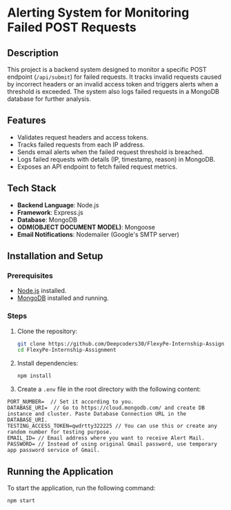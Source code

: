 # Alerting System for Monitoring Failed POST Requests

## Description
This project is a backend system designed to monitor a specific POST endpoint (`/api/submit`) for failed requests. It tracks invalid requests caused by incorrect headers or an invalid access token and triggers alerts when a threshold is exceeded. The system also logs failed requests in a MongoDB database for further analysis.

## Features
- Validates request headers and access tokens.
- Tracks failed requests from each IP address.
- Sends email alerts when the failed request threshold is breached.
- Logs failed requests with details (IP, timestamp, reason) in MongoDB.
- Exposes an API endpoint to fetch failed request metrics.

## Tech Stack
- **Backend Language**: Node.js
- **Framework**: Express.js
- **Database**: MongoDB
- **ODM(OBJECT DOCUMENT MODEL)**: Mongoose
- **Email Notifications**: Nodemailer (Google's SMTP server)


## Installation and Setup

### Prerequisites
- [Node.js](https://nodejs.org/) installed.
- [MongoDB](https://www.mongodb.com/) installed and running.


### Steps
1. Clone the repository:

    ```bash
    git clone https://github.com/Deepcoders30/FlexyPe-Internship-Assignment.git
    cd FlexyPe-Internship-Assignment
    ```

    

2. Install dependencies:

    ```bash
    npm install
    ```

    

3. Create a `.env` file in the root directory with the following content:

 ```env
PORT_NUMBER=  // Set it according to you.
DATABASE_URI=  // Go to https://cloud.mongodb.com/ and create DB instance and cluster. Paste Database Connection URL in the DATABASE_URI.
TESTING_ACCESS_TOKEN=qwdrtty322225 // You can use this or create any random number for testing purpose.
EMAIL_ID= // Email address where you want to receive Alert Mail.
PASSWORD= // Instead of using original Gmail password, use temporary app password service of Gmail.
 ```



## Running the Application

To start the application, run the following command:

```bash
npm start
```
